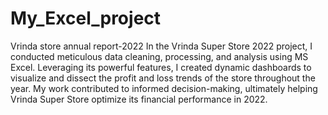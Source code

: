 # My_Excel_project
Vrinda store annual report-2022
In the Vrinda Super Store 2022 project, I conducted meticulous data cleaning, processing, and analysis using MS Excel. 
Leveraging its powerful features, I created dynamic dashboards to visualize and dissect the profit and loss trends of the store throughout the year. 
My work contributed to informed decision-making, ultimately helping Vrinda Super Store optimize its financial performance in 2022.
